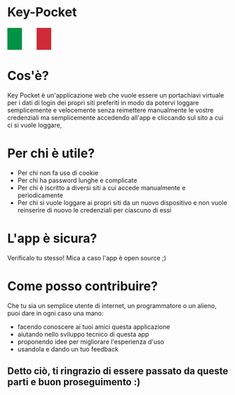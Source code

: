 # Key-Pocket

<img src="https://raw.githubusercontent.com/ken-korn/Key-Pocket/master/zReadme_files/Lang-Ita.svg.png" height=50px width=100px>

<h1>Cos'è?</h1>

<p>Key Pocket è un'applicazione web che vuole essere un portachiavi virtuale per i dati di login dei propri siti preferiti in modo da potervi loggare semplicemente e velocemente senza reimettere manualmente le vostre credenziali ma semplicemente accedendo all'app e cliccando sul sito a cui ci si vuole loggare, </p>

<h1>Per chi è utile?</h1>

<ul>
<li>Per chi non fa uso di cookie</li>
<li>Per chi ha password lunghe e complicate</li>
<li>Per chi è iscritto a diversi siti a cui accede manualmente e periodicamente</li>
<li>Per chi si vuole loggare ai propri siti da un nuovo dispositivo e non vuole reinserire di nuovo le credenziali per ciascuno di essi</li>
</ul>

<h1>L'app è sicura?</h1>

<p>Verificalo tu stesso! Mica a caso l'app è open source ;)</p>

<h1>Come posso contribuire?</h1>

<p>Che tu sia un semplice utente di internet, un programmatore o un alieno, puoi dare in ogni caso una mano:</p>
<ul>
<li>facendo conoscere ai tuoi amici questa applicazione</li>
<li>aiutando nello sviluppo tecnico di questa app</li>
<li>proponendo idee per migliorare l'esperienza d'uso</li>
<li>usandola e dando un tuo feedback</li>
</ul>

<h2>Detto ciò, ti ringrazio di essere passato da queste parti e buon proseguimento :)</h2>
